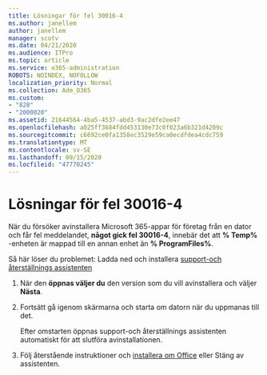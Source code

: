 ```yaml
---
title: Lösningar för fel 30016-4
ms.author: janellem
author: janellem
manager: scotv
ms.date: 04/21/2020
ms.audience: ITPro
ms.topic: article
ms.service: o365-administration
ROBOTS: NOINDEX, NOFOLLOW
localization_priority: Normal
ms.collection: Adm_O365
ms.custom:
- "828"
- "2000020"
ms.assetid: 21644564-4ba5-4537-abd3-9ac2dfe2ee47
ms.openlocfilehash: a025ff3684fdd453130e73c0f023a6b321d4209c
ms.sourcegitcommit: c6692ce0fa1358ec3529e59ca0ecdfdea4cdc759
ms.translationtype: MT
ms.contentlocale: sv-SE
ms.lasthandoff: 09/15/2020
ms.locfileid: "47770245"
---
```

# <a name="solutions-for-error-30016-4"></a>Lösningar för fel 30016-4

När du försöker avinstallera Microsoft 365-appar för företag från en dator och får fel meddelandet, **något gick fel 30016-4**, innebär det att **% Temp%** -enheten är mappad till en annan enhet än **% ProgramFiles%**.
  
Så här löser du problemet: Ladda ned och installera [support-och återställnings assistenten](https://aka.ms/SARA-OfficeUninstall-Alchemy)
  
1. När den **öppnas väljer du** den version som du vill avinstallera och väljer **Nästa**.

2. Fortsätt gå igenom skärmarna och starta om datorn när du uppmanas till det.

    Efter omstarten öppnas support-och återställnings assistenten automatiskt för att slutföra avinstallationen.

3. Följ återstående instruktioner och [installera om Office](https://portal.office.com/OLS/MySoftware.aspx) eller Stäng av assistenten.
